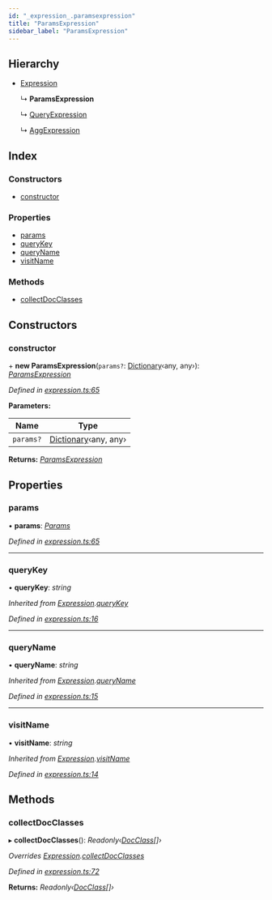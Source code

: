 ```yaml
---
id: "_expression_.paramsexpression"
title: "ParamsExpression"
sidebar_label: "ParamsExpression"
---
```


## Hierarchy

* [Expression](_expression_.expression.md)

  ↳ **ParamsExpression**

  ↳ [QueryExpression](_expression_.queryexpression.md)

  ↳ [AggExpression](_agg_.aggexpression.md)

## Index

### Constructors

* [constructor](_expression_.paramsexpression.md#constructor)

### Properties

* [params](_expression_.paramsexpression.md#params)
* [queryKey](_expression_.paramsexpression.md#querykey)
* [queryName](_expression_.paramsexpression.md#queryname)
* [visitName](_expression_.paramsexpression.md#visitname)

### Methods

* [collectDocClasses](_expression_.paramsexpression.md#collectdocclasses)

## Constructors

###  constructor

\+ **new ParamsExpression**(`params?`: [Dictionary](../modules/_types_.md#dictionary)‹any, any›): *[ParamsExpression](_expression_.paramsexpression.md)*

*Defined in [expression.ts:65](https://github.com/kindritskyiMax/elasticmagic-js/blob/34d4703/src/expression.ts#L65)*

**Parameters:**

Name | Type |
------ | ------ |
`params?` | [Dictionary](../modules/_types_.md#dictionary)‹any, any› |

**Returns:** *[ParamsExpression](_expression_.paramsexpression.md)*

## Properties

###  params

• **params**: *[Params](_expression_.params.md)*

*Defined in [expression.ts:65](https://github.com/kindritskyiMax/elasticmagic-js/blob/34d4703/src/expression.ts#L65)*

___

###  queryKey

• **queryKey**: *string*

*Inherited from [Expression](_expression_.expression.md).[queryKey](_expression_.expression.md#querykey)*

*Defined in [expression.ts:16](https://github.com/kindritskyiMax/elasticmagic-js/blob/34d4703/src/expression.ts#L16)*

___

###  queryName

• **queryName**: *string*

*Inherited from [Expression](_expression_.expression.md).[queryName](_expression_.expression.md#queryname)*

*Defined in [expression.ts:15](https://github.com/kindritskyiMax/elasticmagic-js/blob/34d4703/src/expression.ts#L15)*

___

###  visitName

• **visitName**: *string*

*Inherited from [Expression](_expression_.expression.md).[visitName](_expression_.expression.md#visitname)*

*Defined in [expression.ts:14](https://github.com/kindritskyiMax/elasticmagic-js/blob/34d4703/src/expression.ts#L14)*

## Methods

###  collectDocClasses

▸ **collectDocClasses**(): *Readonly‹[DocClass](../modules/_document_.md#docclass)[]›*

*Overrides [Expression](_expression_.expression.md).[collectDocClasses](_expression_.expression.md#collectdocclasses)*

*Defined in [expression.ts:72](https://github.com/kindritskyiMax/elasticmagic-js/blob/34d4703/src/expression.ts#L72)*

**Returns:** *Readonly‹[DocClass](../modules/_document_.md#docclass)[]›*
